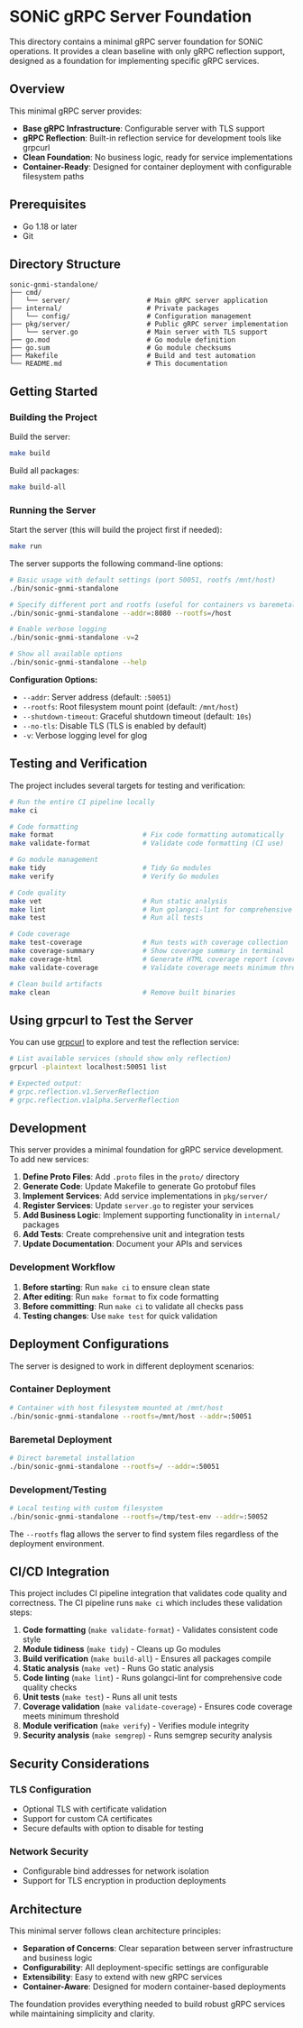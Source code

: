 # SONiC gRPC Server Foundation

This directory contains a minimal gRPC server foundation for SONiC operations. It provides a clean baseline with only gRPC reflection support, designed as a foundation for implementing specific gRPC services.

## Overview

This minimal gRPC server provides:

- **Base gRPC Infrastructure**: Configurable server with TLS support
- **gRPC Reflection**: Built-in reflection service for development tools like grpcurl
- **Clean Foundation**: No business logic, ready for service implementations
- **Container-Ready**: Designed for container deployment with configurable filesystem paths

## Prerequisites

- Go 1.18 or later
- Git

## Directory Structure

```
sonic-gnmi-standalone/
├── cmd/
│   └── server/                   # Main gRPC server application
├── internal/                     # Private packages
│   └── config/                   # Configuration management
├── pkg/server/                   # Public gRPC server implementation
│   └── server.go                 # Main server with TLS support
├── go.mod                        # Go module definition
├── go.sum                        # Go module checksums
├── Makefile                      # Build and test automation
└── README.md                     # This documentation
```

## Getting Started

### Building the Project

Build the server:

```bash
make build
```

Build all packages:

```bash
make build-all
```

### Running the Server

Start the server (this will build the project first if needed):

```bash
make run
```

The server supports the following command-line options:

```bash
# Basic usage with default settings (port 50051, rootfs /mnt/host)
./bin/sonic-gnmi-standalone

# Specify different port and rootfs (useful for containers vs baremetal)
./bin/sonic-gnmi-standalone --addr=:8080 --rootfs=/host

# Enable verbose logging
./bin/sonic-gnmi-standalone -v=2

# Show all available options
./bin/sonic-gnmi-standalone --help
```

**Configuration Options:**
- `--addr`: Server address (default: `:50051`)
- `--rootfs`: Root filesystem mount point (default: `/mnt/host`)
- `--shutdown-timeout`: Graceful shutdown timeout (default: `10s`)
- `--no-tls`: Disable TLS (TLS is enabled by default)
- `-v`: Verbose logging level for glog

## Testing and Verification

The project includes several targets for testing and verification:

```bash
# Run the entire CI pipeline locally
make ci

# Code formatting
make format                      # Fix code formatting automatically
make validate-format             # Validate code formatting (CI use)

# Go module management
make tidy                        # Tidy Go modules
make verify                      # Verify Go modules

# Code quality
make vet                         # Run static analysis
make lint                        # Run golangci-lint for comprehensive linting
make test                        # Run all tests

# Code coverage
make test-coverage               # Run tests with coverage collection
make coverage-summary            # Show coverage summary in terminal
make coverage-html               # Generate HTML coverage report (coverage.html)
make validate-coverage           # Validate coverage meets minimum threshold

# Clean build artifacts
make clean                       # Remove built binaries
```

## Using grpcurl to Test the Server

You can use [grpcurl](https://github.com/fullstorydev/grpcurl) to explore and test the reflection service:

```bash
# List available services (should show only reflection)
grpcurl -plaintext localhost:50051 list

# Expected output:
# grpc.reflection.v1.ServerReflection
# grpc.reflection.v1alpha.ServerReflection
```

## Development

This server provides a minimal foundation for gRPC service development. To add new services:

1. **Define Proto Files**: Add `.proto` files in the `proto/` directory
2. **Generate Code**: Update Makefile to generate Go protobuf files
3. **Implement Services**: Add service implementations in `pkg/server/`
4. **Register Services**: Update `server.go` to register your services
5. **Add Business Logic**: Implement supporting functionality in `internal/` packages
6. **Add Tests**: Create comprehensive unit and integration tests
7. **Update Documentation**: Document your APIs and services

### Development Workflow

1. **Before starting**: Run `make ci` to ensure clean state
2. **After editing**: Run `make format` to fix code formatting
3. **Before committing**: Run `make ci` to validate all checks pass
4. **Testing changes**: Use `make test` for quick validation

## Deployment Configurations

The server is designed to work in different deployment scenarios:

### Container Deployment
```bash
# Container with host filesystem mounted at /mnt/host
./bin/sonic-gnmi-standalone --rootfs=/mnt/host --addr=:50051
```

### Baremetal Deployment  
```bash
# Direct baremetal installation
./bin/sonic-gnmi-standalone --rootfs=/ --addr=:50051
```

### Development/Testing
```bash
# Local testing with custom filesystem
./bin/sonic-gnmi-standalone --rootfs=/tmp/test-env --addr=:50052
```

The `--rootfs` flag allows the server to find system files regardless of the deployment environment.

## CI/CD Integration

This project includes CI pipeline integration that validates code quality and correctness. The CI pipeline runs `make ci` which includes these validation steps:

1. **Code formatting** (`make validate-format`) - Validates consistent code style
2. **Module tidiness** (`make tidy`) - Cleans up Go modules
3. **Build verification** (`make build-all`) - Ensures all packages compile
4. **Static analysis** (`make vet`) - Runs Go static analysis
5. **Code linting** (`make lint`) - Runs golangci-lint for comprehensive code quality checks
6. **Unit tests** (`make test`) - Runs all unit tests
7. **Coverage validation** (`make validate-coverage`) - Ensures code coverage meets minimum threshold
8. **Module verification** (`make verify`) - Verifies module integrity
9. **Security analysis** (`make semgrep`) - Runs semgrep security analysis

## Security Considerations

### TLS Configuration
- Optional TLS with certificate validation
- Support for custom CA certificates
- Secure defaults with option to disable for testing

### Network Security
- Configurable bind addresses for network isolation
- Support for TLS encryption in production deployments

## Architecture

This minimal server follows clean architecture principles:

- **Separation of Concerns**: Clear separation between server infrastructure and business logic
- **Configurability**: All deployment-specific settings are configurable
- **Extensibility**: Easy to extend with new gRPC services
- **Container-Aware**: Designed for modern container-based deployments

The foundation provides everything needed to build robust gRPC services while maintaining simplicity and clarity.